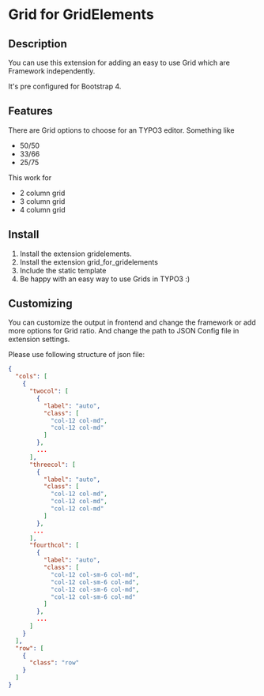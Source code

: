 # Grid for GridElements

## Description

You can use this extension for adding an easy to use Grid which are Framework independently.

It's pre configured for Bootstrap 4.

## Features

There are Grid options to choose for an TYPO3 editor. Something like 
* 50/50 
* 33/66 
* 25/75

This work for 
* 2 column grid
* 3 column grid
* 4 column grid


## Install

1) Install the extension gridelements.
2) Install the extension grid_for_gridelements
3) Include the static template
4) Be happy with an easy way to use Grids in TYPO3 :)

## Customizing

You can customize the output in frontend and change the framework or add more options for Grid ratio.
And change the path to JSON Config file in extension settings.

Please use following structure of json file: 


```json
{
  "cols": [
    {
      "twocol": [
        {
          "label": "auto",
          "class": [
            "col-12 col-md",
            "col-12 col-md"
          ]
        },
        ...
      ],
      "threecol": [
        {
          "label": "auto",
          "class": [
            "col-12 col-md",
            "col-12 col-md",
            "col-12 col-md"
          ]
        },
       ...
      ],
      "fourthcol": [
        {
          "label": "auto",
          "class": [
            "col-12 col-sm-6 col-md",
            "col-12 col-sm-6 col-md",
            "col-12 col-sm-6 col-md",
            "col-12 col-sm-6 col-md"
          ]
        },
        ...
      ]
    }
  ],
  "row": [
    {
      "class": "row"
    }
  ]
}


